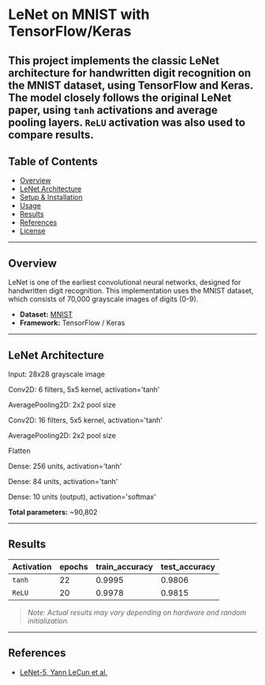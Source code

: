 # LeNet on MNIST with TensorFlow/Keras

This project implements the classic LeNet architecture for handwritten digit recognition on the MNIST dataset, using TensorFlow and Keras. The model closely follows the original LeNet paper, using `tanh` activations and average pooling layers.
`ReLU` activation was also used to compare results.
---

## Table of Contents

- [Overview](#overview)
- [LeNet Architecture](#lenet-architecture)
- [Setup & Installation](#setup--installation)
- [Usage](#usage)
- [Results](#results)
- [References](#references)
- [License](#license)

---

## Overview

LeNet is one of the earliest convolutional neural networks, designed for handwritten digit recognition. This implementation uses the MNIST dataset, which consists of 70,000 grayscale images of digits (0-9).

- **Dataset:** [MNIST](http://yann.lecun.com/exdb/mnist/)
- **Framework:** TensorFlow / Keras

---

## LeNet Architecture

Input: 28x28 grayscale image

Conv2D: 6 filters, 5x5 kernel, activation='tanh'

AveragePooling2D: 2x2 pool size

Conv2D: 16 filters, 5x5 kernel, activation='tanh'

AveragePooling2D: 2x2 pool size

Flatten

Dense: 256 units, activation='tanh'

Dense: 84 units, activation='tanh'

Dense: 10 units (output), activation='softmax'

**Total parameters:** ~90,802

---

## Results

Activation | epochs | train_accuracy | test_accuracy
--- | --- | --- | --- 
`tanh` | 22 | 0.9995 | 0.9806
`ReLU` | 20 | 0.9978 | 0.9815

> *Note: Actual results may vary depending on hardware and random initialization.*

---

## References

- [LeNet-5, Yann LeCun et al.](http://yann.lecun.com/exdb/lenet/)
